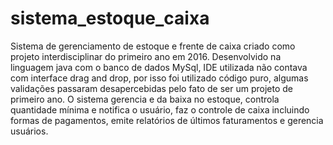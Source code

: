 # sistema_estoque_caixa
Sistema de gerenciamento de estoque e frente de caixa criado como projeto interdisciplinar do primeiro ano em 2016.
Desenvolvido na linguagem java com o banco de dados MySql, IDE utilizada não contava com interface drag and drop, por isso
foi utilizado código puro, algumas validações passaram desapercebidas pelo fato de ser um projeto de primeiro ano.
O sistema gerencia e da baixa no estoque, controla quantidade mínima e notifica o usuário, faz o controle de caixa incluindo
formas de pagamentos, emite relatórios de últimos faturamentos e gerencia usuários.

